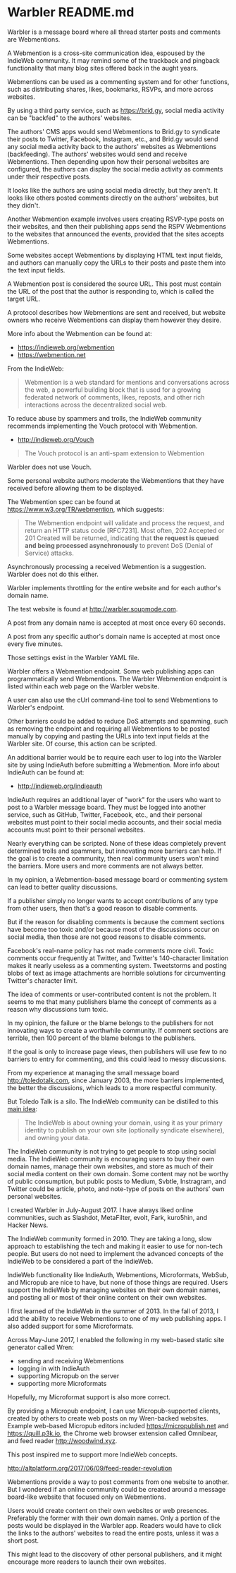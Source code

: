 # Warbler README.md

Warbler is a message board where all thread starter posts and comments are Webmentions.

A Webmention is a cross-site communication idea, espoused by the IndieWeb community. It may remind some of the trackback and pingback functionality that many blog sites offered back in the aught years.

Webmentions can be used as a commenting system and for other functions, such as distributing shares, likes, bookmarks, RSVPs, and more across websites.

By using a third party service, such as <https://brid.gy>, social media activity can be "backfed" to the authors' websites.

The authors' CMS apps would send Webmentions to Brid.gy to syndicate their posts to Twitter, Facebook, Instagram, etc., and Brid.gy would send any social media activity back to the authors' websites as Webmentions (backfeeding). The authors' websites would send and receive Webmentions. Then depending upon how their personal websites are configured, the authors can display the social media activity as comments under their respective posts.

It looks like the authors are using social media directly, but they aren't. It looks like others posted comments directly on the authors' websites, but they didn't.

Another Webmention example involves users creating RSVP-type posts on their websites, and then their publishing apps send the RSPV Webmentions to the websites that announced the events, provided that the sites accepts Webmentions.

Some websites accept Webmentions by displaying HTML text input fields, and authors can manually copy the URLs to their posts and paste them into the text input fields.

A Webmention post is considered the source URL. This post must contain the URL of the post that the author is responding to, which is called the target URL.

A protocol describes how Webmentions are sent and received, but website owners who receive Webmentions can display them however they desire.

More info about the Webmention can be found at: 

* <https://indieweb.org/webmention>
* <https://webmention.net>

From the IndieWeb:

> Webmention is a web standard for mentions and conversations across the web, a powerful building block that is used for a growing federated network of comments, likes, reposts, and other rich interactions across the decentralized social web.

To reduce abuse by spammers and trolls, the IndieWeb community recommends implementing the Vouch protocol with Webmention.

* <http://indieweb.org/Vouch> 

> The Vouch protocol is an anti-spam extension to Webmention

Warbler does not use Vouch.

Some personal website authors moderate the Webmentions that they have received before allowing them to be displayed.

The Webmention spec can be found at <https://www.w3.org/TR/webmention>, which  suggests:

> The Webmention endpoint will validate and process the request, and return an HTTP status code [RFC7231]. Most often, 202 Accepted or 201 Created will be returned, indicating that **the request is queued and being processed asynchronously** to prevent DoS (Denial of Service) attacks. 

Asynchronously processing a received Webmention is a suggestion. Warbler does not do this either.

Warbler implements throttling for the entire website and for each author's domain name.

The test website is found at <http://warbler.soupmode.com>.

A post from any domain name is accepted at most once every 60 seconds.

A post from any specific author's domain name is accepted at most once every five minutes.

Those settings exist in the Warbler YAML file.

Warbler offers a Webmention endpoint. Some web publishing apps can programmatically send Webmentions. The Warbler Webmention endpoint is listed within each web page on the Warbler website. 

A user can also use the cUrl command-line tool to send Webmentions to Warbler's endpoint.

Other barriers could be added to reduce DoS attempts and spamming, such as removing the endpoint and requiring all Webmentions to be posted manually by copying and pasting the URLs into text input fields at the Warbler site. Of course, this action can be scripted.

An additional barrier would be to require each user to log into the Warbler site by using IndieAuth before submitting a Webmention. More info about IndieAuth can be found at:

* <http://indieweb.org/indieauth>

IndieAuth requires an additional layer of "work" for the users who want to post to a Warbler message board. They must be logged into another service, such as GitHub, Twitter, Facebook, etc., and their personal websites must point to their social media accounts, and their social media accounts must point to their personal websites.

Nearly everything can be scripted. None of these ideas completely prevent determined trolls and spammers, but innovating more barriers can help. If the goal is to create a community, then real community users won't mind the barriers. More users and more comments are not always better.

In my opinion, a Webmention-based message board or commenting system can lead to better quality discussions. 

If a publisher simply no longer wants to accept contributions of any type from other users, then that's a good reason to disable comments.

But if the reason for disabling comments is because the comment sections have become too toxic and/or because most of the discussions occur on social media, then those are not good reasons to disable comments.

Facebook's real-name policy has not made comments more civil. Toxic comments occur frequently at Twitter, and Twitter's 140-character limitation makes it nearly useless as a commenting system. Tweetstorms and posting blobs of text as image attachments are horrible solutions for circumventing Twitter's character limit.

The idea of comments or user-contributed content is not the problem. It seems to me that many publishers blame the concept of comments as a reason why discussions turn toxic. 

In my opinion, the failure or the blame belongs to the publishers for not innovating ways to create a worthwhile community. If comment sections are terrible, then 100 percent of the blame belongs to the publishers.

If the goal is only to increase page views, then publishers will use few to no barriers to entry for commenting, and this could lead to messy discussions. 

From my experience at managing the small message board <http://toledotalk.com>, since January 2003, the more barriers implemented, the better the discussions, which leads to a more respectful community.

But Toledo Talk is a silo. The IndieWeb community can be distilled to this [main idea](http://indieweb.org/indieweb):

> The IndieWeb is about owning your domain, using it as your primary identity to publish on your own site (optionally syndicate elsewhere), and owning your data.

The IndieWeb community is not trying to get people to stop using social media. The IndieWeb community is encouraging users to buy their own domain names, manage their own websites, and store as much of their social media content on their own domain. Some content may not be worthy of public consumption, but public posts to Medium, Svbtle, Instragram,  and Twitter could be article, photo, and note-type of posts on the authors' own personal websites.

I created Warbler in July-August 2017. I have always liked online communities, such as Slashdot, MetaFilter, evolt, Fark, kuro5hin, and Hacker News.

The IndieWeb community formed in 2010. They are taking a long, slow approach to establishing the tech and making it easier to use for non-tech people. But users do not need to implement the advanced concepts of the IndieWeb to be considered a part of the IndieWeb. 

IndieWeb functionality like IndieAuth, Webmentions, Microformats, WebSub, and Micropub are nice to have, but none of those things are required. Users support the IndieWeb by managing websites on their own domain names, and posting all or most of their online content on their own websites.

I first learned of the IndieWeb in the summer of 2013. In the fall of 2013, I add the ability to receive Webmentions to one of my web publishing apps. I also added support for some Microformats.

Across May-June 2017, I enabled the following in my web-based static site generator called Wren:

* sending and receiving Webmentions
* logging in with IndieAuth
* supporting Micropub on the server
* supporting more Microformats

Hopefully, my Microformat support is also more correct.

By providing a Micropub endpoint, I can use Micropub-supported clients, created by others to create web posts on my Wren-backed websites. Example web-based Micropub editors included <https://micropublish.net>
 and <https://quill.p3k.io>, the Chrome web browser extension called Omnibear, and feed reader <http://woodwind.xyz>.

This post inspired me to support more IndieWeb concepts.

<http://altplatform.org/2017/06/09/feed-reader-revolution>

Webmentions provide a way to post comments from one website to another. But I wondered if an online community could be created around a message board-like website that focused only on Webmentions. 

Users would create content on their own websites or web presences. Preferably the former with their own domain names. Only a portion of the posts would be displayed in the Warbler app. Readers would have to click the links to the authors' websites to read the entire posts, unless it was a short post.

This might lead to the discovery of other personal publishers, and it might encourage more readers to launch their own websites.
